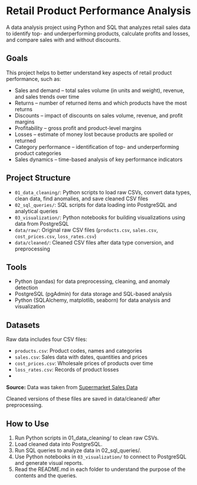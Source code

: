 # Retail Product Performance Analysis
A data analysis project using Python and SQL that analyzes retail sales data to identify top- and underperforming products, calculate profits and losses, and compare sales with and without discounts.

## Goals

This project helps to better understand key aspects of retail product performance, such as:

- Sales and demand – total sales volume (in units and weight), revenue, and sales trends over time  
- Returns – number of returned items and which products have the most returns  
- Discounts – impact of discounts on sales volume, revenue, and profit margins  
- Profitability – gross profit and product-level margins  
- Losses – estimate of money lost because products are spoiled or returned
- Category performance – identification of top- and underperforming product categories  
- Sales dynamics – time-based analysis of key performance indicators

## Project Structure

- `01_data_cleaning/`: Python scripts to load raw CSVs, convert data types, clean data, find anomalies, and save cleaned CSV files
- `02_sql_queries/`: SQL scripts for data loading into PostgreSQL and analytical queries
- `03_visualization/`: Python notebooks for building visualizations using data from PostgreSQL
- `data/raw/`: Original raw CSV files (`products.csv`, `sales.csv`, `cost_prices.csv`, `loss_rates.csv`)  
- `data/cleaned/`: Cleaned CSV files after data type conversion, and preprocessing

## Tools

- Python (pandas) for data preprocessing, cleaning, and anomaly detection
- PostgreSQL (pgAdmin) for data storage and SQL-based analysis
- Python (SQLAlchemy, matplotlib, seaborn)  for data analysis and visualization

## Datasets

Raw data includes four CSV files:

- `products.csv`:  Product codes, names and categories  
- `sales.csv`: Sales data with dates, quantities and prices  
- `cost_prices.csv`: Wholesale prices of products over time  
- `loss_rates.csv`: Records of product losses
- 
**Source:** Data was taken from [Supermarket Sales Data](https://www.kaggle.com/datasets/yapwh1208/supermarket-sales-data)

Cleaned versions of these files are saved in data/cleaned/ after preprocessing.

## How to Use

1. Run Python scripts in 01_data_cleaning/ to clean raw CSVs.
2. Load cleaned data into PostgreSQL.  
3. Run SQL queries to analyze data in 02_sql_queries/.  
4. Use Python notebooks in `03_visualization/` to connect to PostgreSQL and generate visual reports.
5. Read the README.md in each folder to understand the purpose of the contents and the queries.
